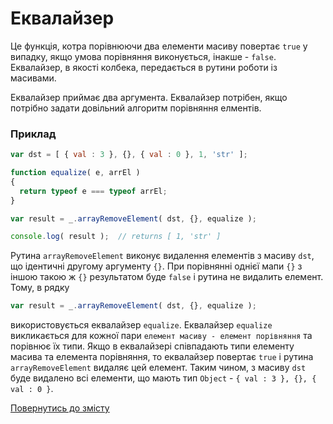 # Еквалайзер

Це функція, котра порівнюючи два елементи масиву повертає <code>true</code> у випадку, якщо умова порівняння виконується, інакше - <code>false</code>. Еквалайзер, в якості колбека, передається в рутини роботи із масивами.

Еквалайзер приймає два аргумента. Еквалайзер потрібен, якщо потрібно задати довільний алгоритм порівняння елментів.

### Приклад

```js
var dst = [ { val : 3 }, {}, { val : 0 }, 1, 'str' ];

function equalize( e, arrEl )
{
  return typeof e === typeof arrEl;
}

var result = _.arrayRemoveElement( dst, {}, equalize );

console.log( result );  // returns [ 1, 'str' ]
```

Рутина `arrayRemoveElement` виконує видалення елементів з масиву `dst`, що ідентичні другому аргументу `{}`. При порівнянні однієї мапи `{}` з іншою такою ж `{}` результатом буде `false` і рутина не видалить елемент. Тому, в рядку

```js
var result = _.arrayRemoveElement( dst, {}, equalize );
```

використовується еквалайзер `equalize`. Еквалайзер `equalize` викликається для кожної пари `елемент масиву - елемент порівняння` та порівнює їх типи. Якщо в еквалайзері співпадають типи елементу масива та елемента порівняння, то еквалайзер повертає `true` і рутина `arrayRemoveElement` видаляє цей елемент. Таким чином, з масиву `dst` буде видалено всі елементи, що мають тип `Object` - `{ val : 3 }, {}, { val : 0 }`.

[Повернутись до змісту](../README.md#Концепції)
